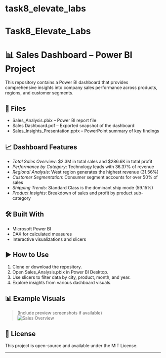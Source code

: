 # task8_elevate_labs

# Task8_Elevate_Labs
# 📊 Sales Dashboard – Power BI Project

This repository contains a Power BI dashboard that provides comprehensive insights into company sales performance across products, regions, and customer segments.

## 📁 Files

- Sales_Analysis.pbix – Power BI report file
- Sales Dashboard.pdf – Exported snapshot of the dashboard
- Sales_Insights_Presentation.pptx – PowerPoint summary of key findings

## 📈 Dashboard Features

- *Total Sales Overview*: $2.3M in total sales and $286.6K in total profit
- *Performance by Category*: Technology leads with 36.37% of revenue
- *Regional Analysis*: West region generates the highest revenue (31.56%)
- *Customer Segmentation*: Consumer segment accounts for over 50% of sales
- *Shipping Trends*: Standard Class is the dominant ship mode (59.15%)
- *Product Insights*: Breakdown of sales and profit by product sub-category

## 🛠 Built With

- Microsoft Power BI
- DAX for calculated measures
- Interactive visualizations and slicers

## ▶ How to Use

1. Clone or download the repository.
2. Open Sales_Analysis.pbix in Power BI Desktop.
3. Use slicers to filter data by city, product, month, and year.
4. Explore insights from various dashboard visuals.

## 📊 Example Visuals

> (Include preview screenshots if available)  
> ![Sales Overview](images/sales_overview.png)

## 📝 License

This project is open-source and available under the MIT License.

---
